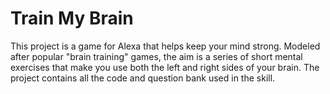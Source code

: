 # Train My Brain
This project is a game for Alexa that helps keep your mind strong.  Modeled after popular "brain training" games, the aim is a series of short mental exercises that make you use both the left and right sides of your brain.  The project contains all the code and question bank used in the skill.
